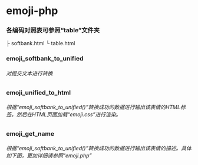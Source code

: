 # emoji-php

### 各编码对照表可参照“table”文件夹
├ softbank.html
└ table.html

### emoji_softbank_to_unified
###### 对提交文本进行转换

### emoji_unified_to_html
###### 根据“emoji_softbank_to_unified()”转换成功的数据进行输出该表情的HTML标签。然后在HTML页面加载“emoji.css”进行渲染。

### emoji_get_name
###### 根据“emoji_softbank_to_unified()”转换成功的数据进行输出该表情的描述。具体如下图，更加详细请参照“emoji.php”